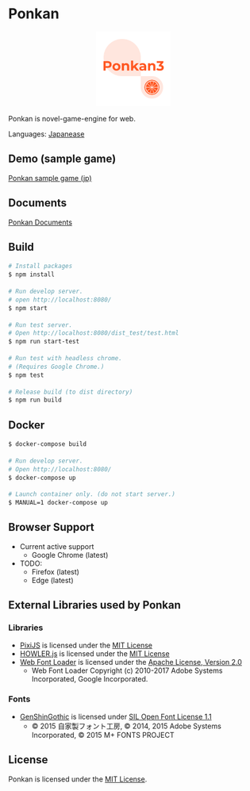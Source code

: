 # Ponkan

<p align="center">
  <img src="images/ponkan-logo.png" alt="Ponkan logo" width="150">
</p>

Ponkan is novel-game-engine for web.

Languages: [Japanease](./README.md)

## Demo (sample game)

[Ponkan sample game (jp)](http://studiomikan.github.io/ponkan-samplegame)

## Documents

[Ponkan Documents](http://studiomikan.github.io/ponkan-docs)

## Build

```bash
# Install packages
$ npm install

# Run develop server.
# open http://localhost:8080/
$ npm start

# Run test server.
# Open http://localhost:8080/dist_test/test.html
$ npm run start-test

# Run test with headless chrome.
# (Requires Google Chrome.)
$ npm test

# Release build (to dist directory)
$ npm run build
```

## Docker

```bash
$ docker-compose build

# Run develop server.
# Open http://localhost:8080/
$ docker-compose up

# Launch container only. (do not start server.)
$ MANUAL=1 docker-compose up
```

## Browser Support

- Current active support
  - Google Chrome (latest)
- TODO:
  - Firefox (latest)
  - Edge (latest)

## External Libraries used by Ponkan

### Libraries

- [PixiJS](https://github.com/pixijs/pixi.js) is licensed under the [MIT License](https://opensource.org/licenses/MIT)
- [HOWLER.js](https://github.com/goldfire/howler.js) is licensed under the [MIT License](https://opensource.org/licenses/MIT)
- [Web Font Loader](https://github.com/typekit/webfontloader) is licensed under the [Apache License, Version 2.0](https://opensource.org/licenses/Apache-2.0)
  - Web Font Loader Copyright (c) 2010-2017 Adobe Systems Incorporated, Google Incorporated.

### Fonts

- [GenShinGothic](http://jikasei.me/font/genshin/) is licensed under [SIL Open Font License 1.1](http://scripts.sil.org/OFL)
  - © 2015 自家製フォント工房, © 2014, 2015 Adobe Systems Incorporated, © 2015 M+ FONTS PROJECT

## License

Ponkan is licensed under the [MIT License](https://opensource.org/licenses/MIT).
